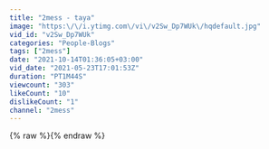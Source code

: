 ```yaml
---
title: "2mess - taya"
image: "https:\/\/i.ytimg.com\/vi\/v2Sw_Dp7WUk\/hqdefault.jpg"
vid_id: "v2Sw_Dp7WUk"
categories: "People-Blogs"
tags: ["2mess"]
date: "2021-10-14T01:36:05+03:00"
vid_date: "2021-05-23T17:01:53Z"
duration: "PT1M44S"
viewcount: "303"
likeCount: "10"
dislikeCount: "1"
channel: "2mess"
---
```

{% raw %}{% endraw %}
